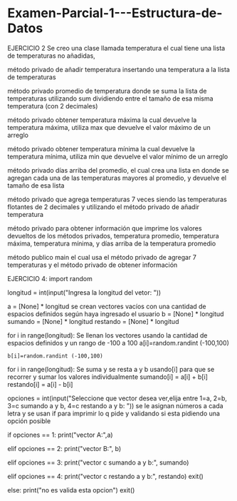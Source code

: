# Examen-Parcial-1---Estructura-de-Datos
EJERCICIO 2
Se creo una clase llamada temperatura el cual tiene
una lista de temperaturas no añadidas,

método privado de añadir temperatura insertando una temperatura a la lista de temperaturas

método privado promedio de temperatura
donde se suma la lista de temperaturas utilizando sum dividiendo entre  el tamaño de esa misma temperatura (con 2 decimales)

método privado obtener temperatura máxima la cual devuelve la temperatura máxima, utiliza max que devuelve el valor máximo de un arreglo

método privado obtener temperatura mínima la cual devuelve la temperatura mínima, utiliza min que devuelve el valor mínimo de un arreglo

método privado días arriba del promedio, el cual crea una lista en donde se agregan cada una de las temperaturas mayores al promedio, y devuelve el tamaño de esa lista

método privado que agrega temperaturas 7 veces siendo las temperaturas flotantes de 2 decimales y utilizando el método privado de añadir temperatura

método privado para obtener información que imprime los valores devueltos de los métodos privados, temperatura promedio, temperatura máxima, temperatura mínima, y días arriba de la temperatura promedio

método publico main el cual usa el método privado de agregar 7 temperaturas y el método privado de obtener información

EJERCICIO 4:
import random 

longitud = int(input("Ingresa la longitud del vetor: "))

a = [None] * longitud     se crean vectores vacíos con una cantidad de espacios definidos según haya ingresado el usuario
b = [None] * longitud
sumando = [None] * longitud 
restando = [None] * longitud

for i in range(longitud):                                       Se llenan los vectores usando la cantidad de espacios definidos y un rango de -100 a 100
    a[i]=random.randint (-100,100)

    b[i]=random.randint (-100,100)

for i in range(longitud):                        Se suma y se resta a y b usando[i] para que se recorrer y sumar los valores individualmente
    sumando[i] = a[i] + b[i]
    restando[i] = a[i] - b[i]

opciones = int(input("Seleccione que vector desea ver,elija entre 1=a, 2=b, 3=c sumando a y b, 4=c restando a y b: ")) se le asignan números a cada letra y se usan if para imprimir lo q pide y validando si esta pidiendo una opción posible

if opciones == 1:
    print("vector A:",a)

elif opciones == 2:
    print("vector B:", b)

elif opciones == 3:
    print("vector c sumando a y b:", sumando)

elif opciones == 4:
    print("vector c restando a y b:", restando)
    exit()

else:
    print("no es valida esta opcion")
    exit()
